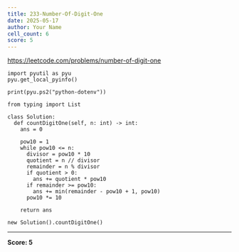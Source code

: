 ```yaml
---
title: 233-Number-Of-Digit-One
date: 2025-05-17
author: Your Name
cell_count: 6
score: 5
---
```


https://leetcode.com/problems/number-of-digit-one


```
import pyutil as pyu
pyu.get_local_pyinfo()
```


```
print(pyu.ps2("python-dotenv"))
```


```
from typing import List
```


```
class Solution:
  def countDigitOne(self, n: int) -> int:
    ans = 0

    pow10 = 1
    while pow10 <= n:
      divisor = pow10 * 10
      quotient = n // divisor
      remainder = n % divisor
      if quotient > 0:
        ans += quotient * pow10
      if remainder >= pow10:
        ans += min(remainder - pow10 + 1, pow10)
      pow10 *= 10

    return ans
```


```
new Solution().countDigitOne()
```


---
**Score: 5**